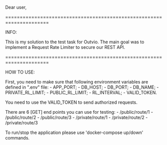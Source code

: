Dear user,

=====================================================================

INFO:

This is my solution to the test task for Outvio.
The main goal was to implement a Request Rate Limiter to secure our REST API.

=====================================================================

HOW TO USE:

First, you need to make sure that following environment variables are defined in ".env" file:
    - APP_PORT;
    - DB_HOST;
    - DB_PORT;
    - DB_NAME;
    - PRIVATE_RL_LIMIT;
    - PUBLIC_RL_LIMIT;
    - RL_INTERVAL;
    - VALID_TOKEN.

You need to use the VALID_TOKEN to send authorized requests.

There are 6 [GET] end points you can use for testing:
    - /public/route/1
    - /public/route/2
    - /public/route/3
    - /private/route/1
    - /private/route/2
    - /private/route/3

To run/stop the application please use 'docker-compose up/down' commands.